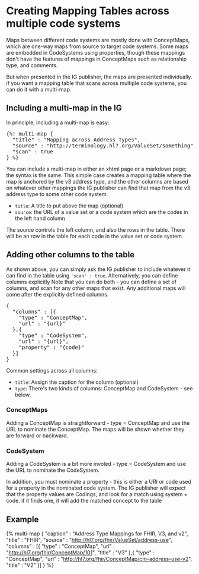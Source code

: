 # Creating Mapping Tables across multiple code systems

Maps between different code systems are mostly done with ConceptMaps, which are 
one-way maps from source to target code systems. Some maps are embedded in
CodeSystems using properties, though these mappings don't have the features of 
mappings in ConceptMaps such as relationship type, and comments.

But when presented in the IG publisher, the maps are presented individually. if 
you want a mapping table that scans across multiple code systems, you can do it
with a multi-map. 

## Including a multi-map in the IG

In principle, including a multi-map is easy:

<pre>
{%! multi-map {
  "title" : "Mapping across Address Types",
  "source" : "http://terminology.hl7.org/ValueSet/something",
  "scan" : true
} %}
</pre>

You can include a multi-map in either an xhtml page or a markdown page; the 
syntax is the same. This simple case creates a mapping table where 
the map is anchored by the v3 address type, and the other columns are based on
whatever other mappings the IG publisher can find that map from the v3 address
type to some other code system.

* `title`: A title to put above the map (optional)
* `source`: the URL of a value set or a code system which are the codes in the left hand column 

The source controls the left column, and also the rows in the table. There will be 
an row in the table for each code in the value set or code system. 

## Adding other columns to the table

As shown above, you can simply ask the IG publisher to include whatever it can
find in the table using `'scan' : true`. Alternatively, you can define columns explicitly
Note that you can do both - you can define a set of columns, and scan for any other maps
that exist. Any additional maps will come after the explicitly defined columns. 

<pre>
{
  "columns" : [{
    "type" : "ConceptMap",
    "url" : "{url}"
  },{
    "type" : "CodeSystem",
    "url" : "{url}",
    "property" : "{code}"
  }]
} 
</pre>

Common settings across all columns:

* `title`: Assign the caption for the column (optional)
* `type`: There's two kinds of columns: ConceptMap and CodeSystem - see below.

### ConceptMaps

Adding a ConceptMap is straightforward - type = ConceptMap and use the 
URL to nominate the ConceptMap. The maps will be shown whether they are forward 
or backward. 

### CodeSystem
 
Adding a CodeSystem is a bit more involed - type = CodeSystem and use the 
URL to nominate the CodeSystem. 

In addition, you must nominate a property - this is either a URI or code 
used for a property in the nominated code system. The IG publisher will
expect that the property values are Codings, and look for a match 
using system + code. if it finds one, it will add the matched concept 
to the table 

## Example

{% multi-map {
  "caption" : "Address Type Mappings for FHIR, V3, and v2",
  "title" : "FHIR",
  "source" : "http://hl7.org/fhir/ValueSet/address-use",
  "columns" : [{
    "type" : "ConceptMap",
    "url" : "http://hl7.org/fhir/ConceptMap/101",
    "title" : "V3"
  },{
    "type" : "ConceptMap",
    "url" : "http://hl7.org/fhir/ConceptMap/cm-address-use-v2",
    "title" : "V2"
  }]
} %}
